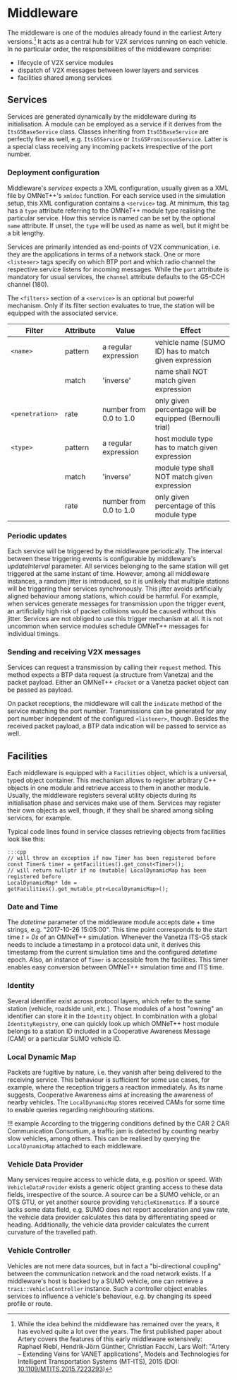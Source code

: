 # Middleware

The middleware is one of the modules already found in the earliest Artery versions.[^1]
It acts as a central hub for V2X services running on each vehicle.
In no particular order, the responsibilities of the middleware comprise:

- lifecycle of V2X service modules
- dispatch of V2X messages between lower layers and services
- facilities shared among services

[^1]:
    While the idea behind the middleware has remained over the years, it has evolved quite a lot over the years.
    The first published paper about Artery covers the features of this early middleware extensively:  
    Raphael Riebl, Hendrik-Jörn Günther, Christian Facchi, Lars Wolf: "Artery – Extending Veins for VANET applications", Models and Technologies for Intelligent Transportation Systems (MT-ITS), 2015 (DOI: [10.1109/MTITS.2015.7223293](https://doi.org/10.1109/MTITS.2015.7223293))


## Services

Services are generated dynamically by the middleware during its initialisation.
A module can be employed as a service if it derives from the `ItsG5BaseService` class.
Classes inheriting from `ItsG5BaseService` are perfectly fine as well, e.g. `ItsG5Service` or `ItsG5PromiscousService`.
Latter is a special class receiving any incoming packets irrespective of the port number.

### Deployment configuration

Middleware's *services* expects a XML configuration, usually given as a XML file by OMNeT++'s `xmldoc` function.
For each service used in the simulation setup, this XML configuration contains a `<service>` tag.
At minimum, this tag has a `type` attribute referring to the OMNeT++ module type realising the particular service.
How this service is named can be set by the optional `name` attribute.
If unset, the `type` will be used as name as well, but it might be a bit lengthy.

Services are primarily intended as end-points of V2X communication, i.e. they are the applications in terms of a network stack.
One or more `<listener>` tags specify on which BTP port and which radio channel the respective service listens for incoming messages.
While the `port` attribute is mandatory for usual services, the `channel` attribute defaults to the G5-CCH channel (180).

The `<filters>` section of a `<service>` is an optional but powerful mechanism.
Only if its filter section evaluates to true, the station will be equipped with the associated service.

| Filter            | Attribute | Value                     | Effect                                                    |
|-------------------|-----------|---------------------------|-----------------------------------------------------------|
| `<name>`          | pattern   | a regular expression      | vehicle name (SUMO ID) has to match given expression      |
|                   | match     | 'inverse'                 | name shall NOT match given expression                     |
| `<penetration>`   | rate      | number from 0.0 to 1.0    | only given percentage will be equipped (Bernoulli trial)  |
| `<type>`          | pattern   | a regular expression      | host module type has to match given expression            |
|                   | match     | 'inverse'                 | module type shall NOT match given expression              |
|                   | rate      | number from 0.0 to 1.0    | only given percentage of this module type                 |


### Periodic updates

Each service will be triggered by the middleware periodically.
The interval between these triggering events is configurable by middleware's *updateInterval* parameter.
All services belonging to the same station will get triggered at the same instant of time.
However, among all middleware instances, a random jitter is introduced, so it is unlikely that multiple stations will be triggering their services synchronously.
This jitter avoids artificially aligned behaviour among stations, which could be harmful.
For example, when services generate messages for transmission upon the trigger event, an artificially high risk of packet collisions would be caused without this jitter.
Services are not obliged to use this trigger mechanism at all.
It is not uncommon when service modules schedule OMNeT++ messages for individual timings.

### Sending and receiving V2X messages

Services can request a transmission by calling their `request` method.
This method expects a BTP data request (a structure from Vanetza) and the packet payload.
Either an OMNeT++ `cPacket` or a Vanetza packet object can be passed as payload.

On packet receptions, the middleware will call the `indicate` method of the service matching the port number.
Transmissions can be generated for any port number independent of the configured `<listener>`, though.
Besides the received packet payload, a BTP data indication will be passed to service as well.


## Facilities

Each middleware is equipped with a `Facilities` object, which is a universal, typed object container.
This mechanism allows to register arbitrary C++ objects in one module and retrieve access to them in another module.
Usually, the middleware registers several utility objects during its initialisation phase and services make use of them.
Services may register their own objects as well, though, if they shall be shared among sibling services, for example.

Typical code lines found in service classes retrieving objects from facilities look like this:

    :::cpp
    // will throw an exception if now Timer has been registered before
    const Timer& timer = getFacilities().get_const<Timer>();
    // will return nullptr if no (mutable) LocalDynamicMap has been registered before
    LocalDynamicMap* ldm = getFacilities().get_mutable_ptr<LocalDynamicMap>();


### Date and Time

The *datetime* parameter of the middleware module accepts date + time strings, e.g. "2017-10-26 15:05:00".
This time point corresponds to the start time *t = 0s* of an OMNeT++ simulation.
Whenever the Vanetza ITS-G5 stack needs to include a timestamp in a protocol data unit, it derives this timestamp from the current simulation time and the configured *datetime* epoch.
Also, an instance of `Timer` is accessible from the facilities.
This timer enables easy conversion between OMNeT++ simulation time and ITS time.


### Identity

Several identifier exist across protocol layers, which refer to the same station (vehicle, roadside unit, etc.).
Those modules of a host "owning" an identifier can store it in the `Identity` object.
In combination with a global `IdentityRegistry`, one can quickly look up which OMNeT++ host module belongs to a station ID included in a Cooperative Awareness Message (CAM) or a particular SUMO vehicle ID.

### Local Dynamic Map

Packets are fugitive by nature, i.e. they vanish after being delivered to the receiving service.
This behaviour is sufficient for some use cases, for example, where the reception triggers a reaction immediately.
As its name suggests, Cooperative Awareness aims at increasing the awareness of nearby vehicles.
The `LocalDynamicMap` stores received CAMs for some time to enable queries regarding neighbouring stations.

!!! example
    According to the triggering conditions defined by the CAR 2 CAR Communication Consortium, a traffic jam is detected by counting nearby slow vehicles, among others.
    This can be realised by querying the `LocalDynamicMap` attached to each middleware.

### Vehicle Data Provider

Many services require access to vehicle data, e.g. position or speed.
With `VehicleDataProvider` exists a generic object granting access to these data fields, irrespective of the source.
A source can be a SUMO vehicle, or an OTS GTU, or yet another source providing `VehicleKinematics`.
If a source lacks some data field, e.g. SUMO does not report acceleration and yaw rate, the vehicle data provider calculates this data by differentiating speed or heading.
Additionally, the vehicle data provider calculates the current curvature of the travelled path.

### Vehicle Controller

Vehicles are not mere data sources, but in fact a "bi-directional coupling" between the communication network and the road network exists.
If a middleware's host is backed by a SUMO vehicle, one can retrieve a `traci::VehicleController` instance.
Such a controller object enables services to influence a vehicle's behaviour, e.g. by changing its speed profile or route.
